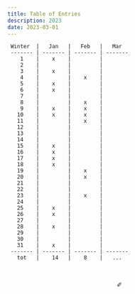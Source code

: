 ```yaml
---
title: Table of Entries
description: 2023
date: 2023-03-01
---
```


     Winter  |   Jan   |   Feb   |   Mar   
     ------- | ------- | ------- | ------- 
        1    |    x    |         |         
        2    |         |         |        
        3    |    x    |         |        
        4    |         |    x    |         
        5    |    x    |         |        
        6    |    x    |         |         
        7    |         |         |         
        8    |         |    x    |        
        9    |    x    |    x    |        
       10    |    x    |    x    |         
       11    |         |    x    |         
       12    |         |         |         
       13    |         |         |         
       14    |         |         |         
       15    |    x    |         |        
       16    |    x    |         |         
       17    |    x    |         |         
       18    |    x    |         |         
       19    |         |    x    |        
       20    |         |    x    |         
       21    |         |         |         
       22    |         |         |        
       23    |         |    x    |        
       24    |         |         |         
       25    |    x    |         |         
       26    |    x    |         |         
       27    |         |         |    
       28    |    x    |         |         
       29    |         |         |         
       30    |         |         |        
       31    |    x    |         |        
     ------- | ------- | ------- | ------- 
       tot   |    14   |    8    |   ...   

&nbsp;

<div align="center">
  ✐
</div>
